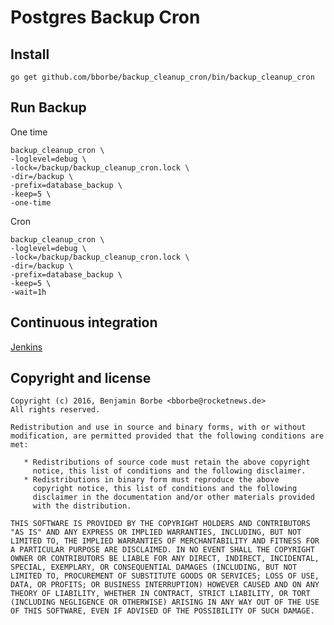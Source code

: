 # Postgres Backup Cron

## Install

`go get github.com/bborbe/backup_cleanup_cron/bin/backup_cleanup_cron`

## Run Backup

One time

```
backup_cleanup_cron \
-loglevel=debug \
-lock=/backup/backup_cleanup_cron.lock \
-dir=/backup \
-prefix=database_backup \
-keep=5 \
-one-time
```

Cron

```
backup_cleanup_cron \
-loglevel=debug \
-lock=/backup/backup_cleanup_cron.lock \
-dir=/backup \
-prefix=database_backup \
-keep=5 \
-wait=1h
```

## Continuous integration

[Jenkins](https://www.benjamin-borbe.de/jenkins/job/Go-Backup-Cleanup-Cron/)

## Copyright and license

    Copyright (c) 2016, Benjamin Borbe <bborbe@rocketnews.de>
    All rights reserved.
    
    Redistribution and use in source and binary forms, with or without
    modification, are permitted provided that the following conditions are
    met:
    
       * Redistributions of source code must retain the above copyright
         notice, this list of conditions and the following disclaimer.
       * Redistributions in binary form must reproduce the above
         copyright notice, this list of conditions and the following
         disclaimer in the documentation and/or other materials provided
         with the distribution.

    THIS SOFTWARE IS PROVIDED BY THE COPYRIGHT HOLDERS AND CONTRIBUTORS
    "AS IS" AND ANY EXPRESS OR IMPLIED WARRANTIES, INCLUDING, BUT NOT
    LIMITED TO, THE IMPLIED WARRANTIES OF MERCHANTABILITY AND FITNESS FOR
    A PARTICULAR PURPOSE ARE DISCLAIMED. IN NO EVENT SHALL THE COPYRIGHT
    OWNER OR CONTRIBUTORS BE LIABLE FOR ANY DIRECT, INDIRECT, INCIDENTAL,
    SPECIAL, EXEMPLARY, OR CONSEQUENTIAL DAMAGES (INCLUDING, BUT NOT
    LIMITED TO, PROCUREMENT OF SUBSTITUTE GOODS OR SERVICES; LOSS OF USE,
    DATA, OR PROFITS; OR BUSINESS INTERRUPTION) HOWEVER CAUSED AND ON ANY
    THEORY OF LIABILITY, WHETHER IN CONTRACT, STRICT LIABILITY, OR TORT
    (INCLUDING NEGLIGENCE OR OTHERWISE) ARISING IN ANY WAY OUT OF THE USE
    OF THIS SOFTWARE, EVEN IF ADVISED OF THE POSSIBILITY OF SUCH DAMAGE.
